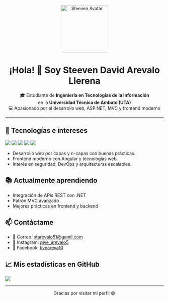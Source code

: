 <!-- Imagen de presentación -->
<p align="center">
  <img src="https://avatars.githubusercontent.com/u/000000?v=4" width="150" alt="Steeven Avatar" />
</p>

<h1 align="center">¡Hola! 👋 Soy Steeven David Arevalo Llerena</h1>

<p align="center">
  🎓 Estudiante de <strong>Ingeniería en Tecnologías de la Información</strong><br>
  en la <strong>Universidad Técnica de Ambato (UTA)</strong><br>
  💻 Apasionado por el desarrollo web, ASP.NET, MVC y frontend moderno
</p>

---

## 🚀 Tecnologías e intereses

<p align="left">
  <img src="https://img.shields.io/badge/-ASP.NET-512BD4?style=for-the-badge&logo=.net&logoColor=white" />
  <img src="https://img.shields.io/badge/-Angular-DD0031?style=for-the-badge&logo=angular&logoColor=white" />
  <img src="https://img.shields.io/badge/-HTML5-E34F26?style=for-the-badge&logo=html5&logoColor=white" />
  <img src="https://img.shields.io/badge/-CSS3-1572B6?style=for-the-badge&logo=css3&logoColor=white" />
  <img src="https://img.shields.io/badge/-JavaScript-F7DF1E?style=for-the-badge&logo=javascript&logoColor=black" />
</p>

- Desarrollo web por capas y n-capas con buenas prácticas.
- Frontend moderno con Angular y tecnologías web.
- Interés en seguridad, DevOps y arquitecturas escalables.

## 📚 Actualmente aprendiendo

- Integración de APIs REST con .NET
- Patrón MVC avanzado
- Mejores prácticas en frontend y backend

## 📫 Contáctame

- 📧 Correo: [starevalo51@gamil.com](mailto:starevalo51@gamil.com)
- 📸 Instagram: [pive_arevalo5](https://www.instagram.com/pive_arevalo5/?theme=dark)
- 👤 Facebook: [tiveareva10](https://www.facebook.com/tiveareva10)

## 📈 Mis estadísticas en GitHub

<p align="left">
  <img src="https://github-readme-stats.vercel.app/api?username=steeven-username&show_icons=true&theme=tokyonight" />
</p>

---

<p align="center">Gracias por visitar mi perfil 😄</p>

